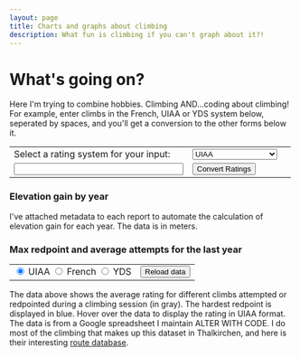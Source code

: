 ```yaml
---
layout: page
title: Charts and graphs about climbing
description: What fun is climbing if you can't graph about it?!
---
```


<script src="/assets/js/tabletop.js" type="text/javascript">
</script>
<script src="/assets/js/climbgrades.js" type="text/javascript">
</script>
<script src="/assets/js/jquery.min.js" type="text/javascript">
</script>
<script src="https://cdnjs.cloudflare.com/ajax/libs/Chart.js/2.9.3/Chart.min.js" type="text/javascript">
</script>
<script src="/elevation_data.js" type="text/javascript">
</script>
<script src="/assets/js/reporting.js" type="text/javascript">
</script>

<h1>What's going on?</h1>

<p>
Here I'm trying to combine hobbies. Climbing AND...coding about climbing! For
example, enter climbs in the French, UIAA or YDS system below, seperated by
spaces, and you'll get a conversion to the other forms below it.
</p>

<table>
<tr>
<td>
<label for="inputRatings">Select a rating system for your input:</label>
</td>
<td>
<select style="width: 150px" name="inputRatings" id="inputRatings">
  <option value="UIAA" selected>UIAA</option>
  <option value="French">French</option>
  <option value="YDS">YDS</option>
</select>
</td>
<td id="outputSystemOne"></td>
</tr>
<tr>
<td>
<input style="width: 300px" id="ratingsText">
</td>
<td>
<input id="clickRatings" type="button" value="Convert Ratings">
</td>
<td id="outputSystemTwo"></td>
</tr>
</table>

<h3>Elevation gain by year</h3>

<p>I've attached metadata to each report to automate the calculation
of elevation gain for each year. The data is in meters.</p>

<canvas id="elevationChart" width="800" height="400"></canvas>

<h3>Max redpoint and average attempts for the last year</h3>
<table>
<tr>
<td>
<div id="chartRadio">
  <input type="radio" id="uiaa" name="rating" checked="checked">
  <label for="uiaa">UIAA</label>
 
  <input type="radio" id="french" name="rating">
  <label for="french">French</label>
 
  <input type="radio" id="yds" name="rating">
  <label for="yds">YDS</label>
</div>
</td>
<td>
<input id="reloadData" type="button" value="Reload data">
</td>
</tr>
</table>
<canvas id="myChart" width="800" height="400"></canvas>

<p>
The data above shows the average rating for different climbs attempted or
redpointed during a climbing session (in gray). The hardest redpoint is
displayed in blue. Hover over the data to display the rating in UIAA format. The
data is from a Google spreadsheet I maintain <span
id="spreadSheetLocation">ALTER WITH CODE</span>. I do most of the climbing that
makes up this dataset in Thalkirchen, and here is their interesting
<a href="https://orgacontrol.verbundklettern.de/RoutenDB/index2.php">route database</a>.
</p>



